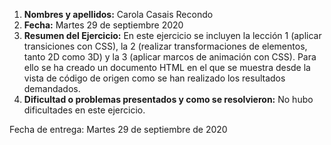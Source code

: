 1. **Nombres y apellidos:** Carola Casais Recondo
2. **Fecha:** Martes 29 de septiembre 2020
3. **Resumen del Ejercicio:** En este ejercicio se incluyen la lección 1 (aplicar transiciones con CSS), la 2 (realizar transformaciones de
    elementos, tanto 2D como 3D) y la 3 (aplicar marcos de animación con CSS). Para ello se ha creado un documento HTML en el que se muestra
    desde la vista de código de origen como se han realizado los resultados demandados.
4. **Dificultad o problemas presentados y como se resolvieron:** No hubo dificultades en este ejercicio.

Fecha de entrega: Martes 29 de septiembre de 2020